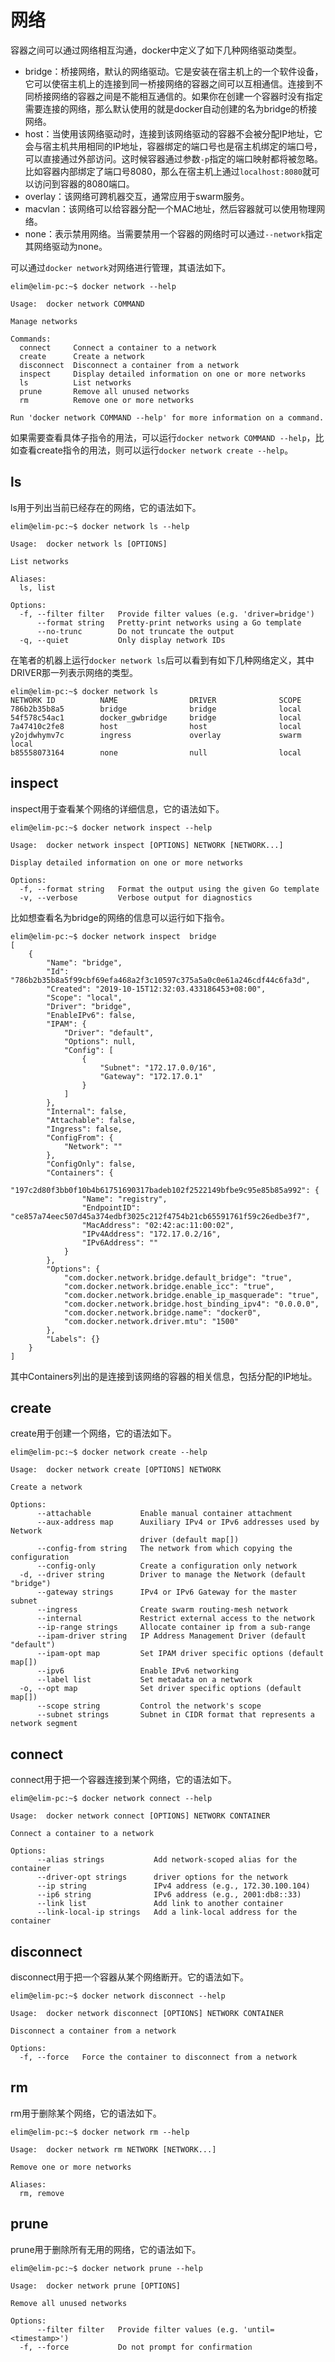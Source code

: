 # 网络

容器之间可以通过网络相互沟通，docker中定义了如下几种网络驱动类型。

* bridge：桥接网络，默认的网络驱动。它是安装在宿主机上的一个软件设备，它可以使宿主机上的连接到同一桥接网络的容器之间可以互相通信。连接到不同桥接网络的容器之间是不能相互通信的。如果你在创建一个容器时没有指定需要连接的网络，那么默认使用的就是docker自动创建的名为bridge的桥接网络。
* host：当使用该网络驱动时，连接到该网络驱动的容器不会被分配IP地址，它会与宿主机共用相同的IP地址，容器绑定的端口号也是宿主机绑定的端口号，可以直接通过外部访问。这时候容器通过参数`-p`指定的端口映射都将被忽略。比如容器内部绑定了端口号8080，那么在宿主机上通过`localhost:8080`就可以访问到容器的8080端口。
* overlay：该网络可跨机器交互，通常应用于swarm服务。
* macvlan：该网络可以给容器分配一个MAC地址，然后容器就可以使用物理网络。
* none：表示禁用网络。当需要禁用一个容器的网络时可以通过`--network`指定其网络驱动为none。


可以通过`docker network`对网络进行管理，其语法如下。

```text
elim@elim-pc:~$ docker network --help

Usage:	docker network COMMAND

Manage networks

Commands:
  connect     Connect a container to a network
  create      Create a network
  disconnect  Disconnect a container from a network
  inspect     Display detailed information on one or more networks
  ls          List networks
  prune       Remove all unused networks
  rm          Remove one or more networks

Run 'docker network COMMAND --help' for more information on a command.
```

如果需要查看具体子指令的用法，可以运行`docker network COMMAND --help`，比如查看create指令的用法，则可以运行`docker network create --help`。

## ls

ls用于列出当前已经存在的网络，它的语法如下。

```text
elim@elim-pc:~$ docker network ls --help

Usage:	docker network ls [OPTIONS]

List networks

Aliases:
  ls, list

Options:
  -f, --filter filter   Provide filter values (e.g. 'driver=bridge')
      --format string   Pretty-print networks using a Go template
      --no-trunc        Do not truncate the output
  -q, --quiet           Only display network IDs
```

在笔者的机器上运行`docker network ls`后可以看到有如下几种网络定义，其中DRIVER那一列表示网络的类型。

```text
elim@elim-pc:~$ docker network ls
NETWORK ID          NAME                DRIVER              SCOPE
786b2b35b8a5        bridge              bridge              local
54f578c54ac1        docker_gwbridge     bridge              local
7a47410c2fe8        host                host                local
y2ojdwhymv7c        ingress             overlay             swarm            local
b85558073164        none                null                local
```

## inspect

inspect用于查看某个网络的详细信息，它的语法如下。

```text
elim@elim-pc:~$ docker network inspect --help

Usage:	docker network inspect [OPTIONS] NETWORK [NETWORK...]

Display detailed information on one or more networks

Options:
  -f, --format string   Format the output using the given Go template
  -v, --verbose         Verbose output for diagnostics
```

比如想查看名为bridge的网络的信息可以运行如下指令。

```text
elim@elim-pc:~$ docker network inspect  bridge
[
    {
        "Name": "bridge",
        "Id": "786b2b35b8a5f99cbf69efa468a2f3c10597c375a5a0c0e61a246cdf44c6fa3d",
        "Created": "2019-10-15T12:32:03.433186453+08:00",
        "Scope": "local",
        "Driver": "bridge",
        "EnableIPv6": false,
        "IPAM": {
            "Driver": "default",
            "Options": null,
            "Config": [
                {
                    "Subnet": "172.17.0.0/16",
                    "Gateway": "172.17.0.1"
                }
            ]
        },
        "Internal": false,
        "Attachable": false,
        "Ingress": false,
        "ConfigFrom": {
            "Network": ""
        },
        "ConfigOnly": false,
        "Containers": {
            "197c2d80f3bb0f10b4b61751690317badeb102f2522149bfbe9c95e85b85a992": {
                "Name": "registry",
                "EndpointID": "ce857a74eec507d45a374edbf3025c212f4754b21cb65591761f59c26edbe3f7",
                "MacAddress": "02:42:ac:11:00:02",
                "IPv4Address": "172.17.0.2/16",
                "IPv6Address": ""
            }
        },
        "Options": {
            "com.docker.network.bridge.default_bridge": "true",
            "com.docker.network.bridge.enable_icc": "true",
            "com.docker.network.bridge.enable_ip_masquerade": "true",
            "com.docker.network.bridge.host_binding_ipv4": "0.0.0.0",
            "com.docker.network.bridge.name": "docker0",
            "com.docker.network.driver.mtu": "1500"
        },
        "Labels": {}
    }
]
```

其中Containers列出的是连接到该网络的容器的相关信息，包括分配的IP地址。

## create

create用于创建一个网络，它的语法如下。

```text
elim@elim-pc:~$ docker network create --help 

Usage:	docker network create [OPTIONS] NETWORK

Create a network

Options:
      --attachable           Enable manual container attachment
      --aux-address map      Auxiliary IPv4 or IPv6 addresses used by Network
                             driver (default map[])
      --config-from string   The network from which copying the configuration
      --config-only          Create a configuration only network
  -d, --driver string        Driver to manage the Network (default "bridge")
      --gateway strings      IPv4 or IPv6 Gateway for the master subnet
      --ingress              Create swarm routing-mesh network
      --internal             Restrict external access to the network
      --ip-range strings     Allocate container ip from a sub-range
      --ipam-driver string   IP Address Management Driver (default "default")
      --ipam-opt map         Set IPAM driver specific options (default map[])
      --ipv6                 Enable IPv6 networking
      --label list           Set metadata on a network
  -o, --opt map              Set driver specific options (default map[])
      --scope string         Control the network's scope
      --subnet strings       Subnet in CIDR format that represents a network segment
```

## connect

connect用于把一个容器连接到某个网络，它的语法如下。

```text
elim@elim-pc:~$ docker network connect --help 

Usage:	docker network connect [OPTIONS] NETWORK CONTAINER

Connect a container to a network

Options:
      --alias strings           Add network-scoped alias for the container
      --driver-opt strings      driver options for the network
      --ip string               IPv4 address (e.g., 172.30.100.104)
      --ip6 string              IPv6 address (e.g., 2001:db8::33)
      --link list               Add link to another container
      --link-local-ip strings   Add a link-local address for the container
```

## disconnect

disconnect用于把一个容器从某个网络断开。它的语法如下。

```text
elim@elim-pc:~$ docker network disconnect --help 

Usage:	docker network disconnect [OPTIONS] NETWORK CONTAINER

Disconnect a container from a network

Options:
  -f, --force   Force the container to disconnect from a network
```

## rm

rm用于删除某个网络，它的语法如下。

```text
elim@elim-pc:~$ docker network rm --help

Usage:	docker network rm NETWORK [NETWORK...]

Remove one or more networks

Aliases:
  rm, remove
```

## prune

prune用于删除所有无用的网络，它的语法如下。

```text
elim@elim-pc:~$ docker network prune --help

Usage:	docker network prune [OPTIONS]

Remove all unused networks

Options:
      --filter filter   Provide filter values (e.g. 'until=<timestamp>')
  -f, --force           Do not prompt for confirmation
```